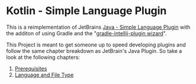 # Kotlin - Simple Language Plugin

This is a reimplementation of JetBrains [Java - Simple Language Plugin](http://www.jetbrains.org/intellij/sdk/docs/tutorials/custom_language_support_tutorial.html)
with the additon of using Gradle and the "[gradle-intellij-plugin wizard](https://github.com/shiraji/intellij-plugin-with-gradle-wizard)".

This Project is meant to get someone up to speed developing plugins and follow the same chapter breakdown as JetBrain's Java Plugin. So take a look at the following chapters:

1. [Prerequisites](docs/prerequisites.md)
2. [Language and File Type](docs/language_and_filetype.md)